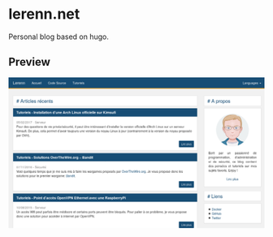 # lerenn.net

Personal blog based on hugo.

## Preview

![Preview](https://github.com/lerenn/lerenn.net/blob/master/preview.png)
